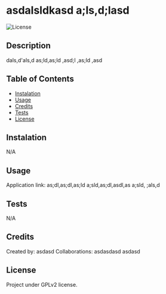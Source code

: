 # asdalsldkasd a;ls,d;lasd

![License](https://img.shields.io/badge/License-GPLv2-blue.svg)

## Description

dals,d'als,d as;ld,as;ld ,asd;l ,as;ld ,asd

## Table of Contents

- [Instalation](#installation)
- [Usage](#usage)
- [Credits](#credits)
- [Tests](#tests)
- [License](#license)

## Instalation

N/A

## Usage

Application link: as;dl,as;dl,as;ld
a;sld,as;dl,asdl,as a;sld, ;als,d

## Tests

N/A

## Credits

Created by: asdasd
Collaborations: asdasdasd asdasd

## License
Project under GPLv2 license.

